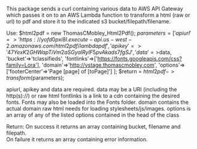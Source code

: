 This package sends a curl containing various data to AWS API Gateway which passes it on to an AWS Lambda function to transform a html (raw or url) to pdf and store it to the indicated s3 bucket/filepath/filename.

Use:
$html2pdf = new ThomasCMobley_Html2Pdf();
$parameters = [
    'apiurl'=>'https://yofd0pxi8l.execute-api.us-west-2.amazonaws.com/html2pdf/lambdapdf',
    'apikey'=>'47YexK2GHWapTiVm2aSGyalRylF5pvAkads7fgSJ',
    'data'=>$data,
    'bucket'=>'tclassifieds',
    'fontlinks'=>['https://fonts.googleapis.com/css?family=Lora'],
    'domain'=>'http://vstage.thomascmobley.com',
    'options'=>['footerCenter'=>'Page [page] of [toPage]']
];
$return = $html2pdf->transform($parameters);


apiurl, apikey and data are required.
data may be a URI (including the http(s)://) or raw html
fontlinks is a link to a cdn containing the desired fonts.  Fonts may also be loaded into the Fonts folder.
domain contains the actual domain raw html needs for loading stylesheets/js/images.
options is an array of any of the listed options contained in the head of the class 

Return: 
On success it returns an array containing bucket, filename and filepath.  
On failure it returns an array containing error information.
